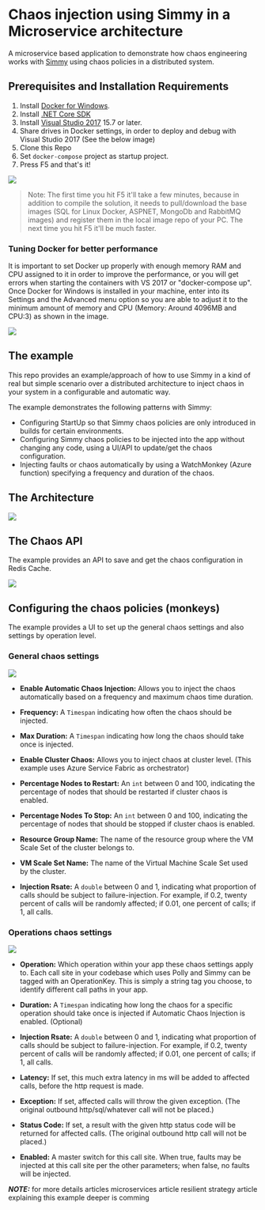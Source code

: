 # Chaos injection using Simmy in a Microservice architecture
A microservice based application to demonstrate how chaos engineering works with [Simmy](https://github.com/Polly-Contrib/Simmy) using chaos policies in a distributed system.

## Prerequisites and Installation Requirements
1. Install [Docker for Windows](https://docs.docker.com/docker-for-windows/install/).
2. Install [.NET Core SDK](https://www.microsoft.com/net/download/windows)
3. Install [Visual Studio 2017](https://www.visualstudio.com/downloads/) 15.7 or later.
4. Share drives in Docker settings, in order to deploy and debug with Visual Studio 2017 (See the below image)
5. Clone this Repo
6. Set `docker-compose` project as startup project.
7. Press F5 and that's it!

![](https://github.com/vany0114/vany0114.github.io/blob/master/images/docker_settings_shared_drives.png)

> Note: The first time you hit F5 it'll take a few minutes, because in addition to compile the solution, it needs to pull/download the base images (SQL for Linux Docker, ASPNET, MongoDb and RabbitMQ images) and register them in the local image repo of your PC. The next time you hit F5 it'll be much faster.

### Tuning Docker for better performance
It is important to set Docker up properly with enough memory RAM and CPU assigned to it in order to improve the performance, or you will get errors when starting the containers with VS 2017 or "docker-compose up". Once Docker for Windows is installed in your machine, enter into its Settings and the Advanced menu option so you are able to adjust it to the minimum amount of memory and CPU (Memory: Around 4096MB and CPU:3) as shown in the image.

![](https://github.com/vany0114/vany0114.github.io/blob/master/images/docker_settings.png)

## The example
This repo provides an example/approach of how to use Simmy in a kind of real but simple scenario over a distributed architecture to inject chaos in your system in a configurable and automatic way.

The example demonstrates the following patterns with Simmy:

* Configuring StartUp so that Simmy chaos policies are only introduced in builds for certain environments.
* Configuring Simmy chaos policies to be injected into the app without changing any code, using a UI/API to update/get the chaos configuration.
* Injecting faults or chaos automatically by using a WatchMonkey (Azure function) specifying a frequency and duration of the chaos.

## The Architecture
![](https://github.com/vany0114/simmy-demo/blob/master/Architecture.png)

## The Chaos API
The example provides an API to save and get the chaos configuration in Redis Cache.

![](https://github.com/vany0114/chaos-injection-using-simmy/blob/master/demo-images/chaos-api.png)

## Configuring the chaos policies (monkeys)
The example provides a UI to set up the general chaos settings and also settings by operation level.

### General chaos settings
![](https://github.com/vany0114/chaos-injection-using-simmy/blob/master/demo-images/general-chaos-settings.png)

* **Enable Automatic Chaos Injection:**
Allows you to inject the chaos automatically based on a frequency and maximum chaos time duration.

* **Frequency:**
A `Timespan` indicating how often the chaos should be injected.

* **Max Duration:**
A `Timespan` indicating how long the chaos should take once is injected.

* **Enable Cluster Chaos:**
Allows you to inject chaos at cluster level. (This example uses Azure Service Fabric as orchestrator)

* **Percentage Nodes to Restart:**
An `int` between 0 and 100, indicating the percentage of nodes that should be restarted if cluster chaos is enabled.

* **Percentage Nodes To Stop:**
An `int` between 0 and 100, indicating the percentage of nodes that should be stopped if cluster chaos is enabled.

*  **Resource Group Name:**
The name of the resource group where the VM Scale Set of the cluster belongs to.

* **VM Scale Set Name:**
The name of the Virtual Machine Scale Set used by the cluster.

* **Injection Rsate:**
A `double` between 0 and 1, indicating what proportion of calls should be subject to failure-injection. For example, if 0.2, twenty percent of calls will be randomly affected; if 0.01, one percent of calls; if 1, all calls.

### Operations chaos settings
![](https://github.com/vany0114/chaos-injection-using-simmy/blob/master/demo-images/operation-chaos-settings-exception.png)

* **Operation:**
Which operation within your app these chaos settings apply to. Each call site in your codebase which uses Polly and Simmy can be tagged with an OperationKey. This is simply a string tag you choose, to identify different call paths in your app.

* **Duration:**
A `Timespan` indicating how long the chaos for a specific operation should take once is injected if Automatic Chaos Injection is enabled. (Optional)

* **Injection Rsate:**
A `double` between 0 and 1, indicating what proportion of calls should be subject to failure-injection. For example, if 0.2, twenty percent of calls will be randomly affected; if 0.01, one percent of calls; if 1, all calls.

* **Latency:**
If set, this much extra latency in ms will be added to affected calls, before the http request is made.

* **Exception:**
If set, affected calls will throw the given exception. (The original outbound http/sql/whatever call will not be placed.)

* **Status Code:**
If set, a result with the given http status code will be returned for affected calls. (The original outbound http call will not be placed.)

* **Enabled:**
A master switch for this call site. When true, faults may be injected at this call site per the other parameters; when false, no faults will be injected.


***NOTE:*** for more details 
articles microservices
article resilient strategy
article explaining this example deeper is comming 
